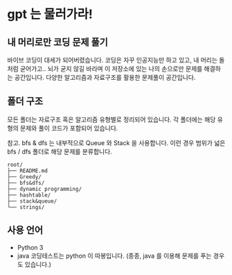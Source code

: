 # gpt 는 물러가라! 

## 내 머리로만 코딩 문제 풀기

바이브 코딩이 대세가 되어버렸습니다.
코딩은 자꾸 인공지능만 하고 있고, 내 머리는 돌처럼 굳어가고..
뇌가 굳지 않길 바라며 이 저장소에 있는 나의 손으로만 문제를 해결하는 공간입니다.
다양한 알고리즘과 자료구조를 활용한 문제풀이 공간입니다.
  



## 폴더 구조

모든 폴더는 자료구조 혹은 알고리즘 유형별로 정리되어 있습니다.
각 폴더에는 해당 유형의 문제와 풀이 코드가 포함되어 있습니다.

참고. bfs & dfs 는 내부적으로 Queue 와 Stack 을 사용합니다. 이런 경우 범위가 넓은 bfs / dfs 폴더로 해당 문제를 분류합니다.

```
root/
├── README.md
├── Greedy/
├── bfs&dfs/
├── dynamic programming/
├── hashtable/
├── stack&queue/
└── strings/
```


## 사용 언어

- Python 3
- java
코딩테스트는 python 이 따봉입니다.
(종종, java 를 이용해 문제를 푸는 경우도 있습니다.)
